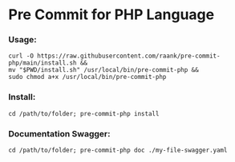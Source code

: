 # Pre Commit for PHP Language

### Usage:

```shell
curl -O https://raw.githubusercontent.com/raank/pre-commit-php/main/install.sh &&
mv "$PWD/install.sh" /usr/local/bin/pre-commit-php &&
sudo chmod a+x /usr/local/bin/pre-commit-php
```


### Install:
```shell
cd /path/to/folder; pre-commit-php install
```

### Documentation Swagger:
```shell
cd /path/to/folder; pre-commit-php doc ./my-file-swagger.yaml
```